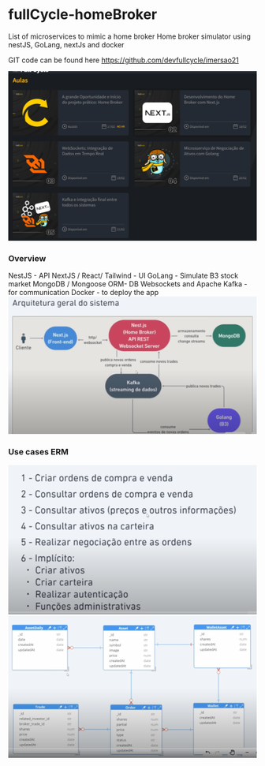 # fullCycle-homeBroker
List of microservices to mimic a home broker
Home broker simulator using nestJS, GoLang, nextJs and docker

GIT code can be found here
https://github.com/devfullcycle/imersao21

![01-overview.png](images/01-overview.png)

### Overview
NestJS - API
NextJS / React/ Tailwind - UI
GoLang - Simulate B3 stock market
MongoDB / Mongoose ORM- DB
Websockets and Apache Kafka - for communication
Docker - to deploy the app
![02-architetura.png](images/02-architetura.png)

### Use cases ERM
![use cases.png](images/03-useCases.png)
![04-erm.png](images/04-erm.png)
